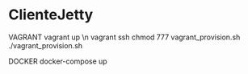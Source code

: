 # ClienteJetty

VAGRANT
vagrant up \n
vagrant ssh
chmod 777 vagrant_provision.sh
./vagrant_provision.sh


DOCKER
docker-compose up
